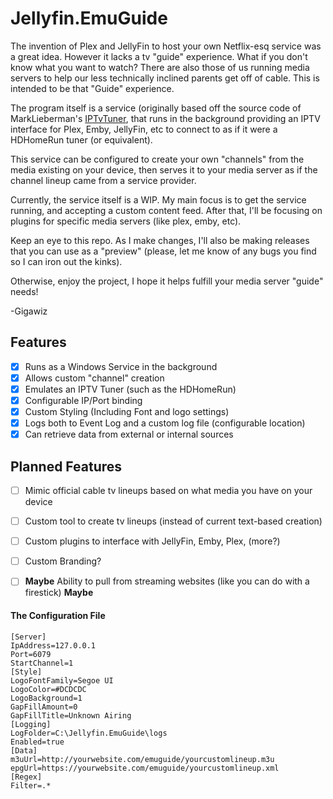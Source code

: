 # Jellyfin.EmuGuide
The invention of Plex and JellyFin to host your own Netflix-esq service was a great idea. However it lacks a tv "guide" experience. What if you don't know what you want to watch? There are also those of us running media servers to help our less technically inclined parents get off of cable. This is intended to be that "Guide" experience.

The program itself is a service (originally based off the source code of MarkLieberman's [IPTvTuner](https://github.com/marklieberman/iptvtuner), that runs in the background providing an IPTV interface for Plex, Emby, JellyFin, etc to connect to as if it were a HDHomeRun tuner (or equivalent).

This service can be configured to create your own "channels" from the media existing on your device, then serves it to your media server as if the channel lineup came from a service provider.

Currently, the service itself is a WIP. My main focus is to get the service running, and accepting a custom content feed. After that, I'll be focusing on plugins for specific media servers (like plex, emby, etc).

Keep an eye to this repo. As I make changes, I'll also be making releases that you can use as a "preview" (please, let me know of any bugs you find so I can iron out the kinks).

Otherwise, enjoy the project, I hope it helps fulfill your media server "guide" needs!

-Gigawiz


## Features
- [x] Runs as a Windows Service in the background
- [x] Allows custom "channel" creation
- [x] Emulates an IPTV Tuner (such as the HDHomeRun)
- [x] Configurable IP/Port binding
- [x] Custom Styling (Including Font and logo settings)
- [x] Logs both to Event Log and a custom log file (configurable location)
- [x] Can retrieve data from external or internal sources

## Planned Features
- [ ] Mimic official cable tv lineups based on what media you have on your device
- [ ] Custom tool to create tv lineups (instead of current text-based creation)
- [ ] Custom plugins to interface with JellyFin, Emby, Plex, (more?)
- [ ] Custom Branding?
- [ ] **__Maybe__** Ability to pull from streaming websites (like you can do with a firestick) **__Maybe__**


#### The Configuration File
```
[Server]
IpAddress=127.0.0.1
Port=6079
StartChannel=1
[Style]
LogoFontFamily=Segoe UI
LogoColor=#DCDCDC
LogoBackground=1
GapFillAmount=0
GapFillTitle=Unknown Airing
[Logging]
LogFolder=C:\Jellyfin.EmuGuide\logs
Enabled=true
[Data]
m3uUrl=http://yourwebsite.com/emuguide/yourcustomlineup.m3u
epgUrl=https://yourwebsite.com/emuguide/yourcustomlineup.xml
[Regex]
Filter=.*
```

